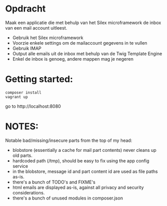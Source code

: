 
# Opdracht
Maak een applicatie die met behulp van het Silex microframework de inbox van een mail account uitleest.

* Gebruik het Silex microframework
* Voorzie enkele settings om de mailaccount gegevens in te vullen
* Gebruik IMAP
* Output alle emails uit de inbox met behulp van de Twig Template Engine
* Enkel de inbox is genoeg, andere mappen mag je negeren

# Getting started:

    composer install
    vagrant up

go to http://localhost:8080

# NOTES:

Notable bad/missing/insecure parts from the top of my head:

- blobstore (essentially a cache for mail part contents) never cleans up old parts.
- hardcoded path (/tmp), should be easy to fix using the app config service
- in the blobstore, message id and part content id are used as file paths as-is.
- there's a bunch of TODO's and FIXME's
- html emails are displayed as-is, against all privacy and security considerations.
- there's a bunch of unused modules in composer.json

